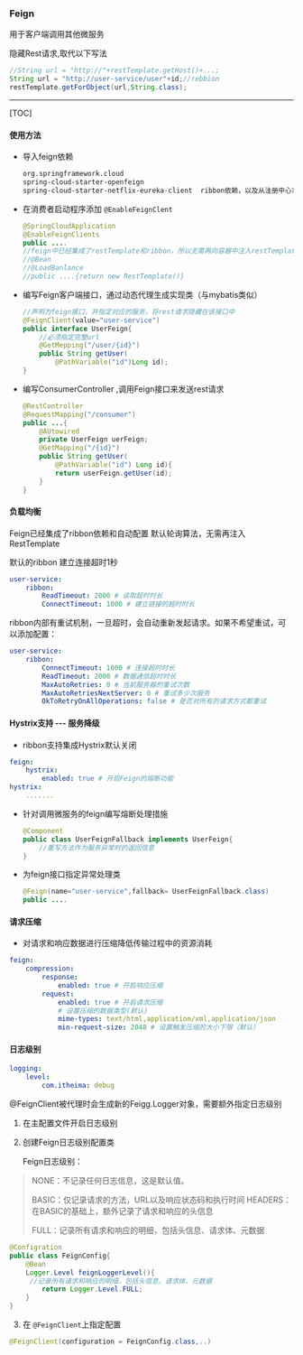 ### Feign

用于客户端调用其他微服务

隐藏Rest请求,取代以下写法

```java
//String url = "http://"+restTemplate.getHost()+...;
String url = "http://user-service/user"+id;//rebbion
restTemplate.getForObject(url,String.class);
```

---

[TOC]



#### 使用方法

* 导入feign依赖

  ```xml
  org.springframework.cloud
  spring-cloud-starter-openfeign
  spring-cloud-starter-netflix-eureka-client  ribbon依赖，以及从注册中心拿到服务列表
  ```

* 在消费者启动程序添加 ```@EnableFeignClent```

  ```java
  @SpringCloudApplication
  @EnableFeignClients
  public ....
  //feign中已经集成了restTemplate和ribbon，所以无需再向容器中注入restTemplate
  //@Bean
  //@LoadBanlance
  //public ....{return new RestTemplate()}
  ```

* 编写Feign客户端接口，通过动态代理生成实现类（与mybatis类似）

  ```java
  //声明为feign接口，并指定对应的服务，将rest请求隐藏在该接口中
  @FeignClient(value="user-service")
  public interface UserFeign{
      //必须指定完整url
      @GetMepping("/user/{id}")
      public String getUser(
          @PathVariable("id")Long id);
  }
  ```

* 编写ConsumerController ,调用Feign接口来发送rest请求

  ```java
  @RestController
  @RequestMapping("/consumer")
  public ...{
      @AUtowired
      private UserFeign uerFeign;
      @GetMapping("/{id}")
      public String getUser(
          @PathVariable("id") Long id){
          return userFeign.getUser(id);
      }
  }
  ```

#### 负载均衡

Feign已经集成了ribbon依赖和自动配置 默认轮询算法，无需再注入RestTemplate

默认的ribbon 建立连接超时1秒

```yml
user-service: 
	ribbon: 
		ReadTimeout: 2000 # 读取超时时长
		ConnectTimeout: 1000 # 建立链接的超时时长
```

ribbon内部有重试机制，一旦超时，会自动重新发起请求。如果不希望重试，可以添加配置： 

```yml
user-service: 
	ribbon: 
		ConnectTimeout: 1000 # 连接超时时长
		ReadTimeout: 2000 # 数据通信超时时长
		MaxAutoRetries: 0 # 当前服务器的重试次数
		MaxAutoRetriesNextServer: 0 # 重试多少次服务 
   		OkToRetryOnAllOperations: false # 是否对所有的请求方式都重试
```



#### Hystrix支持 --- 服务降级

* ribbon支持集成Hystrix默认关闭

```yml
feign:  
	hystrix:
		enabled: true # 开启Feign的熔断功能
hystrix:
	.......
```

* 针对调用微服务的feign编写熔断处理措施

  ```java
  @Component
  public class UserFeignFallback implements UserFeign{
      //重写方法作为服务异常时的返回信息
  }
  ```

* 为feign接口指定异常处理类

  ```java
  @Feign(name="user-service",fallback= UserFeignFallback.class)
  public ....
  ```

  



#### 请求压缩

* 对请求和响应数据进行压缩降低传输过程中的资源消耗

```yml
feign:
	compression: 
		response: 
			enabled: true # 开启响应压缩
		request: 
			enabled: true # 开启请求压缩
			# 设置压缩的数据类型(默认)
            mime-types: text/html,application/xml,application/json 
            min-request-size: 2048 # 设置触发压缩的大小下限（默认）
```



#### 日志级别

```yml
logging:  
	level:
		com.itheima: debug
```

@FeignClient被代理时会生成新的Feigg.Logger对象，需要额外指定日志级别

1. 在主配置文件开启日志级别

2. 创建Feign日志级别配置类

   Feign日志级别：

> NONE：不记录任何日志信息，这是默认值。
>
> BASIC：仅记录请求的方法，URL以及响应状态码和执行时间 HEADERS：在BASIC的基础上，额外记录了请求和响应的头信息 
>
> FULL：记录所有请求和响应的明细，包括头信息、请求体、元数据

```java
@Configration
public class FeignConfig{
    @Bean
    Logger.Level feignLoggerLevel(){
     //记录所有请求和响应的明细，包括头信息、请求体、元数据
        return Logger.Level.FULL;
    }
}
```

3. 在  ```@FeignClient```上指定配置

```java
@FeignClient(configuration = FeignConfig.class,..)
```

